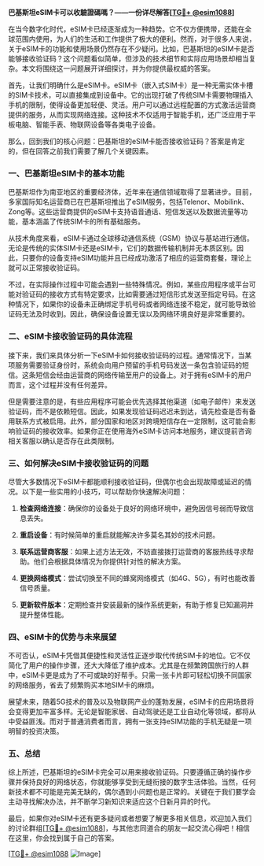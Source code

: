**巴基斯坦eSIM卡可以收驗證碼嗎？——一份详尽解答[[TG💪+ @esim1088](https://t.me/s/esim1088)]**

在当今数字化时代，eSIM卡已经逐渐成为一种趋势。它不仅方便携带，还能在全球范围内使用，为人们的生活和工作提供了极大的便利。然而，对于很多人来说，关于eSIM卡的功能和使用场景仍然存在不少疑问。比如，巴基斯坦的eSIM卡是否能够接收验证码？这个问题看似简单，但涉及的技术细节和实际应用场景却相当复杂。本文将围绕这一问题展开详细探讨，并为你提供最权威的答案。

首先，让我们明确什么是eSIM卡。eSIM卡（嵌入式SIM卡）是一种无需实体卡槽的SIM卡技术，可以直接集成到设备中。它的出现打破了传统SIM卡需要物理插入手机的限制，使得设备更加轻便、灵活。用户可以通过远程配置的方式激活运营商提供的服务，从而实现网络连接。这种技术不仅适用于智能手机，还广泛应用于平板电脑、智能手表、物联网设备等各类电子设备。

那么，回到我们的核心问题：巴基斯坦的eSIM卡能否接收验证码？答案是肯定的，但在回答之前我们需要了解几个关键因素。

### **一、巴基斯坦eSIM卡的基本功能**

巴基斯坦作为南亚地区的重要经济体，近年来在通信领域取得了显著进步。目前，多家国际知名运营商已在巴基斯坦推出了eSIM服务，包括Telenor、Mobilink、Zong等。这些运营商提供的eSIM卡支持语音通话、短信发送以及数据流量等功能，基本涵盖了传统SIM卡的所有基础服务。

从技术角度来看，eSIM卡通过全球移动通信系统（GSM）协议与基站进行通信。无论是传统的实体SIM卡还是eSIM卡，它们的数据传输机制并无本质区别。因此，只要你的设备支持eSIM功能并且已经成功激活了相应的运营商套餐，理论上就可以正常接收验证码。

不过，在实际操作过程中可能会遇到一些特殊情况。例如，某些应用程序或平台可能对验证码的接收方式有特定要求，比如需要通过短信形式发送至指定号码。在这种情况下，如果你的设备未正确绑定手机号码或者网络连接不稳定，就可能导致验证码无法及时收到。因此，确保设备设置无误以及网络环境良好是非常重要的。

### **二、eSIM卡接收验证码的具体流程**

接下来，我们来具体分析一下eSIM卡如何接收验证码的过程。通常情况下，当某项服务需要验证身份时，系统会向用户预留的手机号码发送一条包含验证码的短信。这条短信会经由运营商的网络传输至用户的设备上。对于拥有eSIM卡的用户而言，这个过程并没有任何差异。

但是需要注意的是，有些应用程序可能会优先选择其他渠道（如电子邮件）来发送验证码，而不是依赖短信。因此，如果发现验证码迟迟未到达，请先检查是否有备用联系方式被启用。此外，部分国家和地区对跨境短信存在一定限制，这可能会影响验证码的接收效率。如果你正在使用海外eSIM卡访问本地服务，建议提前咨询相关客服以确认是否存在此类限制。

### **三、如何解决eSIM卡接收验证码的问题**

尽管大多数情况下eSIM卡都能顺利接收验证码，但偶尔也会出现故障或延迟的情况。以下是一些实用的小技巧，可以帮助你快速解决问题：

1. **检查网络连接**：确保你的设备处于良好的网络环境中，避免因信号弱而导致信息丢失。
   
2. **重启设备**：有时候简单的重启就能解决许多莫名其妙的技术问题。

3. **联系运营商客服**：如果上述方法无效，不妨直接拨打运营商的客服热线寻求帮助。他们会根据具体情况为你提供针对性的解决方案。

4. **更换网络模式**：尝试切换至不同的蜂窝网络模式（如4G、5G），有时也能改善信号质量。

5. **更新软件版本**：定期检查并安装最新的操作系统更新，有助于修复已知漏洞并提升整体性能。

### **四、eSIM卡的优势与未来展望**

不可否认，eSIM卡凭借其便捷性和灵活性正逐步取代传统SIM卡的地位。它不仅简化了用户的操作步骤，还大大降低了维护成本。尤其是在频繁跨国旅行的人群中，eSIM卡更是成为了不可或缺的好帮手。只需一张卡片即可轻松切换不同国家的网络服务，省去了频繁购买本地SIM卡的麻烦。

展望未来，随着5G技术的普及以及物联网产业的蓬勃发展，eSIM卡的应用场景将会变得更加丰富多样。无论是智能家居、自动驾驶还是工业自动化等领域，都将从中受益匪浅。而对于普通消费者而言，拥有一张支持eSIM功能的手机无疑是一项明智的投资决策。

### **五、总结**

综上所述，巴基斯坦的eSIM卡完全可以用来接收验证码。只要遵循正确的操作步骤并保持良好的网络状态，你就能够享受到无缝衔接的数字生活体验。当然，任何新技术都不可能是完美无缺的，偶尔遇到小问题也是正常的。关键在于我们要学会主动寻找解决办法，并不断学习新知识来适应这个日新月异的时代。

最后，如果你对eSIM卡还有更多疑问或者想要了解更多相关信息，欢迎加入我们的讨论群组[[TG💪+ @esim1088](https://t.me/s/esim1088)]，与其他志同道合的朋友一起交流心得吧！相信在这里，你会找到属于自己的答案。

[[TG💪+ @esim1088](https://t.me/s/esim1088) ![Image](https://i.postimg.cc/4NQfJmqS/Snipaste-2025-05-13-00-14-12.png)]